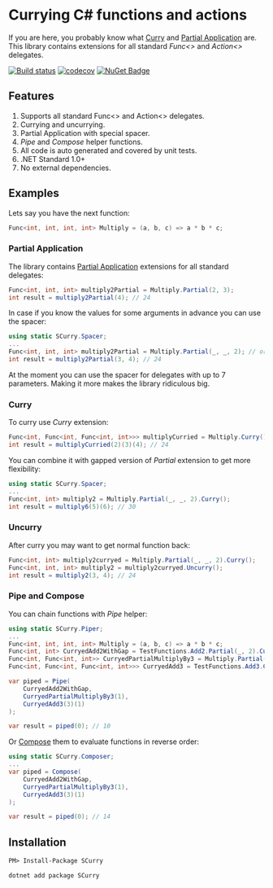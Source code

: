 # Currying C# functions and actions

If you are here, you probably know what [Curry](https://en.wikipedia.org/wiki/Currying) and [Partial Application](https://en.wikipedia.org/wiki/Partial_application) are. This library contains extensions for all standard *Func<>* and *Action<>* delegates.

[![Build status](https://ci.appveyor.com/api/projects/status/2ppb58d9a8gmvdfw/branch/master?svg=true)](https://ci.appveyor.com/project/sgaliamov/scurry/branch/master)
[![codecov](https://codecov.io/gh/sgaliamov/scurry/branch/master/graph/badge.svg)](https://codecov.io/gh/sgaliamov/scurry)
[![NuGet Badge](https://buildstats.info/nuget/scurry)](https://www.nuget.org/packages/scurry/)


## Features

1. Supports all standard Func<> and Action<> delegates.
1. Currying and uncurrying.
1. Partial Application with special spacer.
1. *Pipe* and *Compose* helper functions.
1. All code is auto generated and covered by unit tests.
1. .NET Standard 1.0+
1. No external dependencies.

## Examples

Lets say you have the next function:

``` c#
Func<int, int, int, int> Multiply = (a, b, c) => a * b * c;
```

### Partial Application

The library contains [Partial Application](https://en.wikipedia.org/wiki/Partial_application) extensions for all standard delegates:

``` c#
Func<int, int, int> multiply2Partial = Multiply.Partial(2, 3);
int result = multiply2Partial(4); // 24
```

In case if you know the values for some arguments in advance you can use the spacer:

``` c#
using static SCurry.Spacer;
...
Func<int, int, int> multiply2Partial = Multiply.Partial(_, _, 2); // or Multiply.Partial(1, _, 2) or Multiply.Partial(_, 2)
int result = multiply2Partial(3, 4); // 24
```

At the moment you can use the spacer for delegates with up to 7 parameters. Making it more makes the library ridiculous big.

### Curry

To curry use *Curry* extension:

``` c#
Func<int, Func<int, Func<int, int>>> multiplyCurried = Multiply.Curry();
int result = multiplyCurried(2)(3)(4); // 24
```

You can combine it with gapped version of *Partial* extension to get more flexibility:

``` c#
using static SCurry.Spacer;
...
Func<int, int> multiply2 = Multiply.Partial(_, _, 2).Curry();
int result = multiply6(5)(6); // 30
```

### Uncurry

After curry you may want to get normal function back:

``` c#
Func<int, int> multiply2curryed = Multiply.Partial(_, _, 2).Curry();
Func<int, int, int> multiply2 = multiply2curryed.Uncurry();
int result = multiply2(3, 4); // 24
```

### Pipe and Compose

You can chain functions with *Pipe* helper:

``` c#
using static SCurry.Piper;
...
Func<int, int, int, int> Multiply = (a, b, c) => a * b * c;
Func<int, int> CurryedAdd2WithGap = TestFunctions.Add2.Partial(_, 2).Curry();
Func<int, Func<int, int>> CurryedPartialMultiplyBy3 = Multiply.Partial(_, _, 3).Curry();
Func<int, Func<int, Func<int, int>>> CurryedAdd3 = TestFunctions.Add3.Curry();

var piped = Pipe(
    CurryedAdd2WithGap,
    CurryedPartialMultiplyBy3(1),
    CurryedAdd3(3)(1)
);

var result = piped(0); // 10
```

Or [Compose](https://en.wikipedia.org/wiki/Function_composition) them to evaluate functions in reverse order:

``` c#
using static SCurry.Composer;
...
var piped = Compose(
    CurryedAdd2WithGap,
    CurryedPartialMultiplyBy3(1),
    CurryedAdd3(3)(1)
);

var result = piped(0); // 14
```

## Installation

``` ps
PM> Install-Package SCurry
```

``` cmd
dotnet add package SCurry
```
